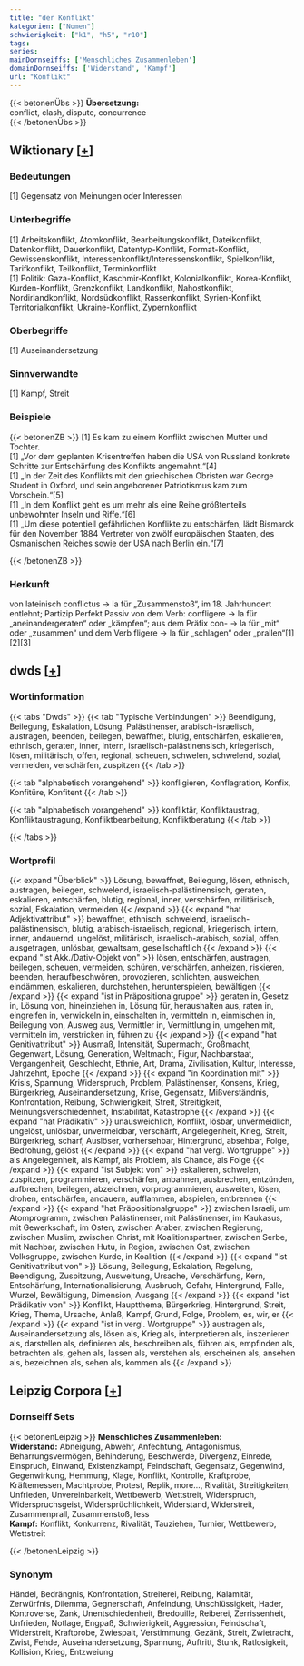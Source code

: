 ```yaml
---
title: "der Konflikt"
kategorien: ["Nomen"]
schwierigkeit: ["k1", "h5", "r10"]
tags:
series:
mainDornseiffs: ['Menschliches Zusammenleben']
domainDornseiffs: ['Widerstand', 'Kampf']
url: "Konflikt"
---
```


{{< betonenÜbs >}}
**Übersetzung:**  
conflict, clash, dispute, concurrence  
{{< /betonenÜbs >}}

## Wiktionary [[+](https://de.wiktionary.org/wiki/Konflikt)]

### Bedeutungen
[1] Gegensatz von Meinungen oder Interessen  

### Unterbegriffe
[1] Arbeitskonflikt, Atomkonflikt, Bearbeitungskonflikt, Dateikonflikt, Datenkonflikt, Dauerkonflikt, Datentyp-Konflikt, Format-Konflikt, Gewissenskonflikt, Interessenkonflikt/Interessenskonflikt, Spielkonflikt, Tarifkonflikt, Teilkonflikt, Terminkonflikt  
[1] Politik: Gaza-Konflikt, Kaschmir-Konflikt, Kolonialkonflikt, Korea-Konflikt, Kurden-Konflikt, Grenzkonflikt, Landkonflikt, Nahostkonflikt, Nordirlandkonflikt, Nordsüdkonflikt, Rassenkonflikt, Syrien-Konflikt, Territorialkonflikt, Ukraine-Konflikt, Zypernkonflikt  

### Oberbegriffe
[1] Auseinandersetzung  

### Sinnverwandte
[1] Kampf, Streit  

### Beispiele
{{< betonenZB >}}
[1] Es kam zu einem Konflikt zwischen Mutter und Tochter.  
[1] „Vor dem geplanten Krisentreffen haben die USA von Russland konkrete Schritte zur Entschärfung des Konflikts angemahnt.“[4]  
[1] „In der Zeit des Konflikts mit den griechischen Obristen war George Student in Oxford, und sein angeborener Patriotismus kam zum Vorschein.“[5]  
[1] „In dem Konflikt geht es um mehr als eine Reihe größtenteils unbewohnter Inseln und Riffe.“[6]  
[1] „Um diese potentiell gefährlichen Konflikte zu entschärfen, lädt Bismarck für den November 1884 Vertreter von zwölf europäischen Staaten, des Osmanischen Reiches sowie der USA nach Berlin ein.“[7]  

{{< /betonenZB >}}
### Herkunft
von lateinisch conflictus → la für „Zusammenstoß“, im 18. Jahrhundert entlehnt; Partizip Perfekt Passiv von dem Verb: confligere → la für „aneinandergeraten“ oder „kämpfen“; aus dem Präfix con- → la für „mit“ oder „zusammen“ und dem Verb fligere → la für „schlagen“ oder „prallen“[1][2][3]  



## dwds [[+](https://www.dwds.de/wb/Konflikt)]

### Wortinformation
{{< tabs "Dwds" >}}
{{< tab "Typische Verbindungen" >}}
Beendigung, Beilegung, Eskalation, Lösung, Palästinenser, arabisch-israelisch, austragen, beenden, beilegen, bewaffnet, blutig, entschärfen, eskalieren, ethnisch, geraten, inner, intern, israelisch-palästinensisch, kriegerisch, lösen, militärisch, offen, regional, scheuen, schwelen, schwelend, sozial, vermeiden, verschärfen, zuspitzen
{{< /tab >}}

{{< tab "alphabetisch vorangehend" >}}
konfligieren, Konflagration, Konfix, Konfitüre, Konfitent
{{< /tab >}}

{{< tab "alphabetisch vorangehend" >}}
konfliktär, Konfliktaustrag, Konfliktaustragung, Konfliktbearbeitung, Konfliktberatung
{{< /tab >}}

{{< /tabs >}}

### Wortprofil
{{< expand "Überblick" >}} Lösung, bewaffnet, Beilegung, lösen, ethnisch, austragen, beilegen, schwelend, israelisch-palästinensisch, geraten, eskalieren, entschärfen, blutig, regional, inner, verschärfen, militärisch, sozial, Eskalation, vermeiden {{< /expand >}}
{{< expand "hat Adjektivattribut" >}} bewaffnet, ethnisch, schwelend, israelisch-palästinensisch, blutig, arabisch-israelisch, regional, kriegerisch, intern, inner, andauernd, ungelöst, militärisch, israelisch-arabisch, sozial, offen, ausgetragen, unlösbar, gewaltsam, gesellschaftlich {{< /expand >}}
{{< expand "ist Akk./Dativ-Objekt von" >}} lösen, entschärfen, austragen, beilegen, scheuen, vermeiden, schüren, verschärfen, anheizen, riskieren, beenden, heraufbeschwören, provozieren, schlichten, ausweichen, eindämmen, eskalieren, durchstehen, herunterspielen, bewältigen {{< /expand >}}
{{< expand "ist in Präpositionalgruppe" >}} geraten in, Gesetz in, Lösung von, hineinziehen in, Lösung für, heraushalten aus, raten in, eingreifen in, verwickeln in, einschalten in, vermitteln in, einmischen in, Beilegung von, Ausweg aus, Vermittler in, Vermittlung in, umgehen mit, vermitteln im, verstricken in, führen zu {{< /expand >}}
{{< expand "hat Genitivattribut" >}} Ausmaß, Intensität, Supermacht, Großmacht, Gegenwart, Lösung, Generation, Weltmacht, Figur, Nachbarstaat, Vergangenheit, Geschlecht, Ethnie, Art, Drama, Zivilisation, Kultur, Interesse, Jahrzehnt, Epoche {{< /expand >}}
{{< expand "in Koordination mit" >}} Krisis, Spannung, Widerspruch, Problem, Palästinenser, Konsens, Krieg, Bürgerkrieg, Auseinandersetzung, Krise, Gegensatz, Mißverständnis, Konfrontation, Reibung, Schwierigkeit, Streit, Streitigkeit, Meinungsverschiedenheit, Instabilität, Katastrophe {{< /expand >}}
{{< expand "hat Prädikativ" >}} unausweichlich, Konflikt, lösbar, unvermeidlich, ungelöst, unlösbar, unvermeidbar, verschärft, Angelegenheit, Krieg, Streit, Bürgerkrieg, scharf, Auslöser, vorhersehbar, Hintergrund, absehbar, Folge, Bedrohung, gelöst {{< /expand >}}
{{< expand "hat vergl. Wortgruppe" >}} als Angelegenheit, als Kampf, als Problem, als Chance, als Folge {{< /expand >}}
{{< expand "ist Subjekt von" >}} eskalieren, schwelen, zuspitzen, programmieren, verschärfen, anbahnen, ausbrechen, entzünden, aufbrechen, beilegen, abzeichnen, vorprogrammieren, ausweiten, lösen, drohen, entschärfen, andauern, aufflammen, abspielen, entbrennen {{< /expand >}}
{{< expand "hat Präpositionalgruppe" >}} zwischen Israeli, um Atomprogramm, zwischen Palästinenser, mit Palästinenser, im Kaukasus, mit Gewerkschaft, im Osten, zwischen Araber, zwischen Regierung, zwischen Muslim, zwischen Christ, mit Koalitionspartner, zwischen Serbe, mit Nachbar, zwischen Hutu, in Region, zwischen Ost, zwischen Volksgruppe, zwischen Kurde, in Koalition {{< /expand >}}
{{< expand "ist Genitivattribut von" >}} Lösung, Beilegung, Eskalation, Regelung, Beendigung, Zuspitzung, Ausweitung, Ursache, Verschärfung, Kern, Entschärfung, Internationalisierung, Ausbruch, Gefahr, Hintergrund, Falle, Wurzel, Bewältigung, Dimension, Ausgang {{< /expand >}}
{{< expand "ist Prädikativ von" >}} Konflikt, Hauptthema, Bürgerkrieg, Hintergrund, Streit, Krieg, Thema, Ursache, Anlaß, Kampf, Grund, Folge, Problem, es, wir, er {{< /expand >}}
{{< expand "ist in vergl. Wortgruppe" >}} austragen als, Auseinandersetzung als, lösen als, Krieg als, interpretieren als, inszenieren als, darstellen als, definieren als, beschreiben als, führen als, empfinden als, betrachten als, gehen als, lassen als, verstehen als, erscheinen als, ansehen als, bezeichnen als, sehen als, kommen als {{< /expand >}}

## Leipzig Corpora [[+](https://corpora.uni-leipzig.de/en/res?word=Konflikt&corpusId=deu_newscrawl-public_2018)]

### Dornseiff Sets
{{< betonenLeipzig >}}
**Menschliches Zusammenleben:**  
**Widerstand:** Abneigung, Abwehr, Anfechtung, Antagonismus, Beharrungsvermögen, Behinderung, Beschwerde, Divergenz, Einrede, Einspruch, Einwand, Existenzkampf, Feindschaft, Gegensatz, Gegenwind, Gegenwirkung, Hemmung, Klage, Konflikt, Kontrolle, Kraftprobe, Kräftemessen, Machtprobe, Protest, Replik, more..., Rivalität, Streitigkeiten, Unfrieden, Unvereinbarkeit, Wettbewerb, Wettstreit, Widerspruch, Widerspruchsgeist, Widersprüchlichkeit, Widerstand, Widerstreit, Zusammenprall, Zusammenstoß, less  
**Kampf:** Konflikt, Konkurrenz, Rivalität, Tauziehen, Turnier, Wettbewerb, Wettstreit  

{{< /betonenLeipzig >}}

### Synonym
Händel, Bedrängnis, Konfrontation, Streiterei, Reibung, Kalamität, Zerwürfnis, Dilemma, Gegnerschaft, Anfeindung, Unschlüssigkeit, Hader, Kontroverse, Zank, Unentschiedenheit, Bredouille, Reiberei, Zerrissenheit, Unfrieden, Notlage, Engpaß, Schwierigkeit, Aggression, Feindschaft, Widerstreit, Kraftprobe, Zwiespalt, Verstimmung, Gezänk, Streit, Zwietracht, Zwist, Fehde, Auseinandersetzung, Spannung, Auftritt, Stunk, Ratlosigkeit, Kollision, Krieg, Entzweiung

